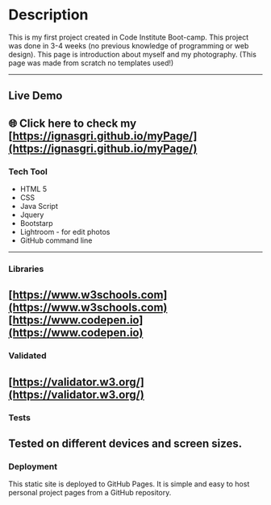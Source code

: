 # Description
This is my first project created in Code Institute Boot-camp. This project was done in 3-4 weeks (no previous knowledge of programming or web design). This page is introduction about myself and my photography. (This page was made from scratch no templates used!)

---------------
## Live Demo
:globe_with_meridians: Click here to check my [https://ignasgri.github.io/myPage/](https://ignasgri.github.io/myPage/)
---------------
### Tech Tool
* HTML 5
* CSS
* Java Script
* Jquery
* Bootstarp
* Lightroom - for edit photos
* GitHub command line
---------------
### Libraries
[https://www.w3schools.com](https://www.w3schools.com)
[https://www.codepen.io](https://www.codepen.io)
---------------
### Validated
[https://validator.w3.org/](https://validator.w3.org/)
---------------
### Tests
Tested on different devices and screen sizes.
---------------
### Deployment
This static site is deployed to GitHub Pages. It is simple and easy to host personal project pages from a GitHub repository.


